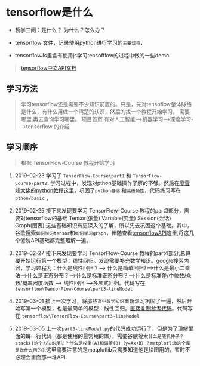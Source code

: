 # tensorflow是什么

* 哲学三问：是什么？ 为什么？怎么办？

* tensorflow 文件，记录使用python进行学习的`主要过程`，

* tensorflowJs里含有使用js学习tensofflow的过程中做的一些demo

> [tensorflow中文API文档](https://www.tensorflow.org/guide?hl=zh-cn)

## 学习方法

> 学习tensorflow还是需要不少知识前置的。只是，先对tensoflow整体脉络是什么，有什么用做一个清楚的认识，然后的找一个教程开始学习。
> 需要哪里,再去查询学习哪里。
> 项目首页 有对人工智能-->机器学习-->深度学习-->tensorflow 的介绍

## 学习顺序

> 根据 TensorFlow-Course 教程[](https://github.com/machinelearningmindset/TensorFlow-Course)开始学习

1. 2019-02-23 学习了 `TensorFlow-Course\part1` 和 `TensorFlow-Course\part2`. 学习过程中，发现对pthon基础操作了解的不够。然后在[廖雪峰大佬的python教程](https://www.liaoxuefeng.com/wiki/0014316089557264a6b348958f449949df42a6d3a2e542c000)这里，巩固了`python基础` 和`高级特性`，代码练习写在`pthon/basic` ，

2. 2019-02-25 接下来发现要学习 TensorFlow-Course 教程的part3部分，需要对tensorflow的基础 Tensor(张量) Variable(变量)  Session(会话) Graph(图表) 这些基础知识有更深入的了解，所以先去巩固这个基础。其中，谷歌搜索`如何学习tensor`和`如何学习graph`，伴随查看[tensorflowAPI](https://www.tensorflow.org/guide/tensors?hl=zh-cn)这里,将这几个低阶API基础都完整理解一遍。

3. 2019-02-27 接下来发现要学习 TensorFlow-Course 教程的part4部分,总算要开始运行第一个模型：线性回归。发现需要补充数学知识。google搜索内容，学习过程为：什么是线性回归？--> 什么是简单回归?-->什么是最小二乘法-->什么是正态分布？-->什么是标准正态分布？-->什么是标准差/中位数/众数/概率密度函数 --> 线性回归 -->多项式回归。代码写在 `tensorflow\TensorFlow-Course\part3-lineModel`

4. 2019-03-01 接上一次学习，将那些`高中数学知识`重新温习巩固了一遍，然后开始写第一个模型，也是最简单的模型：线性回归。[直接复制参考代码](https://github.com/machinelearningmindset/TensorFlow-Course/blob/master/codes/python/2-basics_in_machine_learning/linear_regression/code/linear_regression.py)。代码写在 `tensorflow\TensorFlow-Course\part3-lineModel`

5. 2019-03-05 上一次`part3-lineModel.py`的代码成功运行了，但是为了理解里面的每一行代码（都是使用的最常用的库），需要谷歌搜索`什么是随机种子？stack()这个方法的用法？什么是权重(A)和偏差(B)（y=Ax+B）？matplotlib这个库是做什么用的?`.这里需要注意的是matplotlib只需要知道他是绘图用的，暂时不必理会里面那一堆API.
